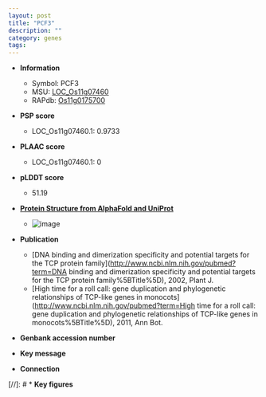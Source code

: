 ```yaml
---
layout: post
title: "PCF3"
description: ""
category: genes
tags: 
---
```


* **Information**  
    + Symbol: PCF3  
    + MSU: [LOC_Os11g07460](http://rice.plantbiology.msu.edu/cgi-bin/ORF_infopage.cgi?orf=LOC_Os11g07460)  
    + RAPdb: [Os11g0175700](http://rapdb.dna.affrc.go.jp/viewer/gbrowse_details/irgsp1?name=Os11g0175700)  

* **PSP score**  
    + LOC_Os11g07460.1: 0.9733 

* **PLAAC score**  
    + LOC_Os11g07460.1: 0 

* **pLDDT score**
    + 51.19

* **[Protein Structure from AlphaFold and UniProt](https://www.uniprot.org/uniprotkb/Q53PH2/entry#structure)**
    + ![image](https://ricepsp.github.io/images/Q5/AF-Q53PH2-F1.png)

* **Publication**  
    + [DNA binding and dimerization specificity and potential targets for the TCP protein family](http://www.ncbi.nlm.nih.gov/pubmed?term=DNA binding and dimerization specificity and potential targets for the TCP protein family%5BTitle%5D), 2002, Plant J.
    + [High time for a roll call: gene duplication and phylogenetic relationships of TCP-like genes in monocots](http://www.ncbi.nlm.nih.gov/pubmed?term=High time for a roll call: gene duplication and phylogenetic relationships of TCP-like genes in monocots%5BTitle%5D), 2011, Ann Bot.

* **Genbank accession number**  

* **Key message**  

* **Connection**  

[//]: # * **Key figures**  


